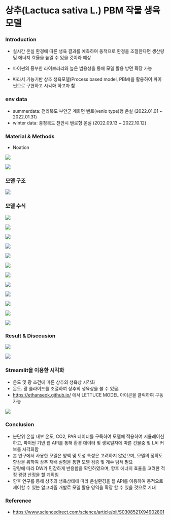 # 상추(Lactuca sativa L.) PBM 작물 생육 모델

### Introduction
* 실시간 온실 환경에 따른 생육 결과를 예측하여 동적으로 환경을 조절한다면 생산량 및 에너지 효율을 높일 수 있을 것이라 예상


* 파이썬의 풍부한 라이브러리와 높은 범용성을 통해 모델 활용 방면 확장 가능


* 따라서 기능기반 상추 생육모델(Process based model, PBM)을 활용하여 파이썬으로 구현하고 시각화 하고자 함


### env data
* summerdata: 전라북도 부안군 계화면 벤로(venlo type)형 온실 (2022.01.01 ~ 2022.01.31)  
* winter data: 충청북도 천안시 벤로형 온실 (2022.09.13 ~ 2022.10.12)

### Material & Methods
* Noation


<img src = 'https://user-images.githubusercontent.com/93086581/211191300-1c0bddab-644a-42fe-86ee-5b24a02d5cc3.jpg'><br> 


<img src = 'https://user-images.githubusercontent.com/93086581/211191304-b6803c28-bfc2-4a94-b1ca-a2fc73a96710.jpg'><br> 


### 모델 구조
<img src = 'https://user-images.githubusercontent.com/93086581/211191431-e501ad8e-16b8-41c6-a6a0-0b07999eadec.jpg'><br>



### 모델 수식
<img src="https://user-images.githubusercontent.com/93086581/211191495-247c5ffb-c764-4be2-a1ed-2005c7a6e55a.jpg"><br>


<img src="https://user-images.githubusercontent.com/93086581/211191496-ee93792c-b74f-44f6-80f0-e2d50ab36ba3.jpg"><br>


<img src="https://user-images.githubusercontent.com/93086581/211191614-55604a37-b95f-416b-bf26-418ccfa24978.jpg"><br>


<img src="https://user-images.githubusercontent.com/93086581/211191615-fee5f5f2-a429-43e1-9460-17537e6d6807.jpg"><br>


<img src="https://user-images.githubusercontent.com/93086581/211191616-4f1a47a0-554b-4b6f-9d6a-712a0f33acf9.jpg"><br>


<img src="https://user-images.githubusercontent.com/93086581/211191619-48e791ce-f808-4e22-90fe-b4f3198871b1.jpg"><br>


<img src="https://user-images.githubusercontent.com/93086581/211191626-c5a8fbf1-7db6-456a-b855-e2717f9d82d7.jpg"><br>


<img src="https://user-images.githubusercontent.com/93086581/211191627-3334f07b-40d3-4921-901f-7f6a2217d0e5.jpg"><br>


<img src="https://user-images.githubusercontent.com/93086581/211191628-f4296c15-0468-4946-ba51-443f5c07b535.jpg"><br>


<img src="https://user-images.githubusercontent.com/93086581/211191629-a5521326-3911-488f-9ee0-824404c97966.jpg"><br>


<img src="https://user-images.githubusercontent.com/93086581/211191631-fee19a9d-4f08-4601-bb6b-ff86954b4117.jpg"><br>


<img src="https://user-images.githubusercontent.com/93086581/211191771-13f7c38c-ca21-467c-be3a-809b33bbf870.jpg"><br>


### Result & Disccusion
<img src="https://user-images.githubusercontent.com/93086581/211191823-f789c495-40a0-437b-b441-b01cfd7a3c48.jpg"><br>


<img src="https://user-images.githubusercontent.com/93086581/211191883-8b742fbe-2755-4d9d-92f4-13881c343d3c.jpg"><br>


### Streamlit을 이용한 시각화
* 온도 및 광 조건에 따른 상추의 생육상 시각화
* 온도. 광 슬라이드를 조절하여 상추의 생육상을 볼 수 있음.
* https://ethanseok.github.io/ 에서 LETTUCE MODEL 아이콘을 클릭하여 구동 가능


<img src='https://user-images.githubusercontent.com/93086581/211192374-bea5b825-599f-4425-87a6-cc0ae6d07403.jpg'>

### Conclusion
* 분단위 온실 내부 온도, CO2, PAR 데이터를 구득하여 모델에 적용하여 시뮬레이션하고, 파이썬 기반 웹 API를 통해 환경 데이터 및 생육일자에 따른 건물중 및 LAI 커브를 시각화함
* 본 연구에서 사용한 모델은 양액 및 토성 특성은 고려하지 않았으며, 모델의 정확도 향상을 위하여 상추 재배 실험을 통한 모델 검증 및 계수 탐색 필요
* 광량에 따라 DW가 민감하게 반응함을 확인하였으며, 향후 에너지 효율을 고려한 적정 광량 산정을 할 계획임
* 향후 연구를 통해 상추의 생육상태에 따라 온실환경을 웹 API를 이용하여 동적으로 제어할 수 있는 알고리즘 개발로 모델 활용 영역을 확장 할 수 있을 것으로 기대


### Reference
* https://www.sciencedirect.com/science/article/pii/S0308521X94902801